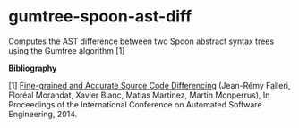 gumtree-spoon-ast-diff
======================

Computes the AST difference between two Spoon abstract syntax trees using the Gumtree algorithm [1]

**Bibliography**


[1] [Fine-grained and Accurate Source Code Differencing](http://hal.archives-ouvertes.fr/hal-01054552) (Jean-Rémy Falleri, Floréal Morandat, Xavier Blanc, Matias Martinez, Martin Monperrus), In Proceedings of the International Conference on Automated Software Engineering, 2014.
